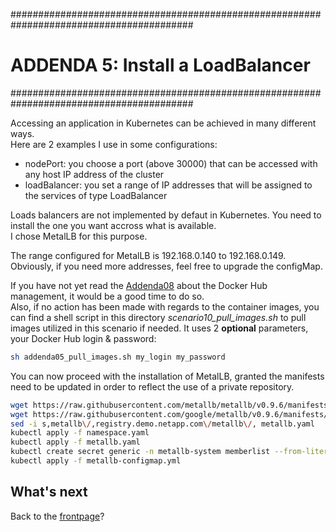 #########################################################################################
# ADDENDA 5: Install a LoadBalancer
#########################################################################################

Accessing an application in Kubernetes can be achieved in many different ways.  
Here are 2 examples I use in some configurations:

- nodePort: you choose a port (above 30000) that can be accessed with any host IP address of the cluster
- loadBalancer: you set a range of IP addresses that will be assigned to the services of type LoadBalancer

Loads balancers are not implemented by defaut in Kubernetes. You need to install the one you want accross what is available.  
I chose MetalLB for this purpose.  

The range configured for MetalLB is 192.168.0.140 to 192.168.0.149.  
Obviously, if you need more addresses, feel free to upgrade the configMap.

If you have not yet read the [Addenda08](../Addenda08) about the Docker Hub management, it would be a good time to do so.  
Also, if no action has been made with regards to the container images, you can find a shell script in this directory _scenario10_pull_images.sh_ to pull images utilized in this scenario if needed. It uses 2 **optional** parameters, your Docker Hub login & password:

```bash
sh addenda05_pull_images.sh my_login my_password
```

You can now proceed with the installation of MetalLB, granted the manifests need to be updated in order to reflect the use of a private repository.

```bash
wget https://raw.githubusercontent.com/metallb/metallb/v0.9.6/manifests/namespace.yaml
wget https://raw.githubusercontent.com/google/metallb/v0.9.6/manifests/metallb.yaml
sed -i s,metallb\/,registry.demo.netapp.com\/metallb\/, metallb.yaml
kubectl apply -f namespace.yaml
kubectl apply -f metallb.yaml
kubectl create secret generic -n metallb-system memberlist --from-literal=secretkey="$(openssl rand -base64 128)"
kubectl apply -f metallb-configmap.yml
```

## What's next

Back to the [frontpage](https://github.com/YvosOnTheHub/LabNetApp)?